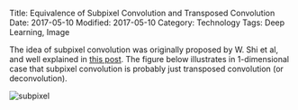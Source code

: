 Title: Equivalence of Subpixel Convolution and Transposed Convolution
Date: 2017-05-10
Modified: 2017-05-10
Category: Technology
Tags: Deep Learning, Image

The idea of subpixel convolution was originally proposed by W. Shi et
al, and well explained in [this
post](http://www.inference.vc/holiday-special-deriving-the-subpixel-cnn-from-first-principles/).
The figure below illustrates in 1-dimensional case that subpixel
convolution is probably just transposed convolution (or deconvolution).

![subpixel]({attach}subpixel.png)
